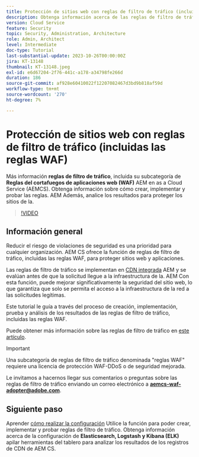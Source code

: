 ```yaml
---
title: Protección de sitios web con reglas de filtro de tráfico (incluidas las reglas WAF)
description: Obtenga información acerca de las reglas de filtro de tráfico, incluida su subcategoría de reglas de firewall de aplicaciones web (WAF). Cómo crear, implementar y probar las reglas. AEM Además, analice los resultados para proteger los sitios de la.
version: Cloud Service
feature: Security
topic: Security, Administration, Architecture
role: Admin, Architect
level: Intermediate
doc-type: Tutorial
last-substantial-update: 2023-10-26T00:00:00Z
jira: KT-13148
thumbnail: KT-13148.jpeg
exl-id: e6d67204-2f76-441c-a178-a34798fe266d
duration: 186
source-git-commit: af928e60410022f12207082467d3bd9b818af59d
workflow-type: tm+mt
source-wordcount: '270'
ht-degree: 7%

---
```


# Protección de sitios web con reglas de filtro de tráfico (incluidas las reglas WAF)

Más información **reglas de filtro de tráfico**, incluida su subcategoría de **Reglas del cortafuegos de aplicaciones web (WAF)** AEM en as a Cloud Service (AEMCS). Obtenga información sobre cómo crear, implementar y probar las reglas. AEM Además, analice los resultados para proteger los sitios de la.

>[!VIDEO](https://video.tv.adobe.com/v/3425401?quality=12&learn=on)

## Información general

Reducir el riesgo de violaciones de seguridad es una prioridad para cualquier organización. AEM CS ofrece la función de reglas de filtro de tráfico, incluidas las reglas WAF, para proteger sitios web y aplicaciones.

Las reglas de filtro de tráfico se implementan en [CDN integrada](https://experienceleague.adobe.com/docs/experience-manager-cloud-service/content/implementing/content-delivery/cdn.html?lang=es) AEM y se evalúan antes de que la solicitud llegue a la infraestructura de la. AEM Con esta función, puede mejorar significativamente la seguridad del sitio web, lo que garantiza que solo se permita el acceso a la infraestructura de la red a las solicitudes legítimas.

Este tutorial le guía a través del proceso de creación, implementación, prueba y análisis de los resultados de las reglas de filtro de tráfico, incluidas las reglas WAF.

Puede obtener más información sobre las reglas de filtro de tráfico en [este artículo](https://experienceleague.adobe.com/docs/experience-manager-cloud-service/content/security/traffic-filter-rules-including-waf.html?lang=en).

>[!IMPORTANT]
>
> Una subcategoría de reglas de filtro de tráfico denominada &quot;reglas WAF&quot; requiere una licencia de protección WAF-DDoS o de seguridad mejorada.

Le invitamos a hacernos llegar sus comentarios o preguntas sobre las reglas de filtro de tráfico enviando un correo electrónico a **aemcs-waf-adopter@adobe.com**.

## Siguiente paso

Aprender [cómo realizar la configuración](./how-to-setup.md) Utilice la función para poder crear, implementar y probar reglas de filtro de tráfico. Obtenga información acerca de la configuración de **Elasticsearch, Logstash y Kibana (ELK)** apilar herramientas del tablero para analizar los resultados de los registros de CDN de AEM CS.


